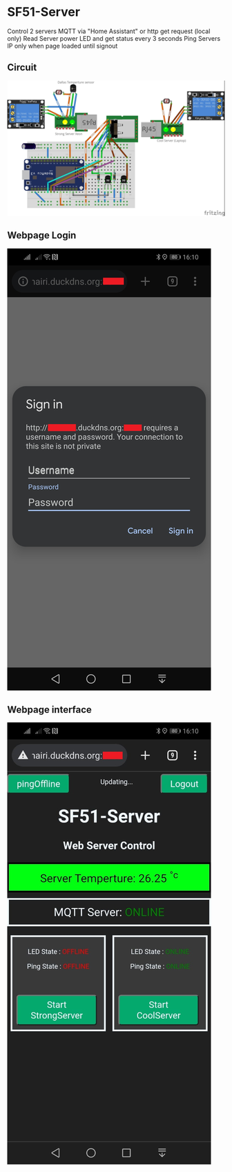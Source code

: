 # SF51-Server
Control 2 servers MQTT via "Home Assistant" or http get request (local only)
Read Server power LED and get status every 3 seconds
Ping Servers IP only when page loaded until signout

## Circuit
![Circuit](https://github.com/Ahmedhkad/SF51-Server/blob/master/Circuit/SF51-Server_bb.jpg)

## Webpage Login
![login](https://github.com/Ahmedhkad/SF51-Server/blob/master/webpage-dev/screenshor-login.jpeg)

## Webpage interface
![Webpage interface](https://github.com/Ahmedhkad/SF51-Server/blob/master/webpage-dev/screenshor-interface.jpeg)

